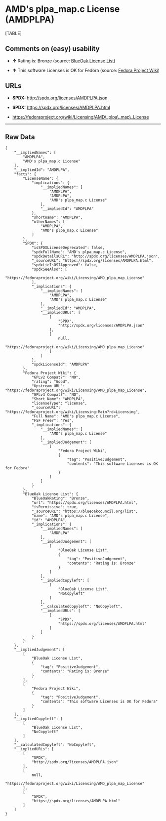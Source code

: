 AMD's plpa\_map.c License (AMDPLPA)
===================================

[TABLE]

Comments on (easy) usability
----------------------------

-   **↑** Rating is: Bronze (source: [BlueOak License
    List](https://blueoakcouncil.org/list "BlueOak License List"))

-   **↑** This software Licenses is OK for Fedora (source: [Fedora
    Project
    Wiki](https://fedoraproject.org/wiki/Licensing:Main?rd=Licensing "Fedora Project Wiki"))

URLs
----

-   **SPDX:** http://spdx.org/licenses/AMDPLPA.json

-   **SPDX:** https://spdx.org/licenses/AMDPLPA.html

-   https://fedoraproject.org/wiki/Licensing/AMD\_plpa\_map\_License

------------------------------------------------------------------------

Raw Data
--------

    {
        "__impliedNames": [
            "AMDPLPA",
            "AMD's plpa_map.c License"
        ],
        "__impliedId": "AMDPLPA",
        "facts": {
            "LicenseName": {
                "implications": {
                    "__impliedNames": [
                        "AMDPLPA",
                        "AMDPLPA",
                        "AMD's plpa_map.c License"
                    ],
                    "__impliedId": "AMDPLPA"
                },
                "shortname": "AMDPLPA",
                "otherNames": [
                    "AMDPLPA",
                    "AMD's plpa_map.c License"
                ]
            },
            "SPDX": {
                "isSPDXLicenseDeprecated": false,
                "spdxFullName": "AMD's plpa_map.c License",
                "spdxDetailsURL": "http://spdx.org/licenses/AMDPLPA.json",
                "_sourceURL": "https://spdx.org/licenses/AMDPLPA.html",
                "spdxLicIsOSIApproved": false,
                "spdxSeeAlso": [
                    "https://fedoraproject.org/wiki/Licensing/AMD_plpa_map_License"
                ],
                "_implications": {
                    "__impliedNames": [
                        "AMDPLPA",
                        "AMD's plpa_map.c License"
                    ],
                    "__impliedId": "AMDPLPA",
                    "__impliedURLs": [
                        [
                            "SPDX",
                            "http://spdx.org/licenses/AMDPLPA.json"
                        ],
                        [
                            null,
                            "https://fedoraproject.org/wiki/Licensing/AMD_plpa_map_License"
                        ]
                    ]
                },
                "spdxLicenseId": "AMDPLPA"
            },
            "Fedora Project Wiki": {
                "GPLv2 Compat?": "NO",
                "rating": "Good",
                "Upstream URL": "https://fedoraproject.org/wiki/Licensing/AMD_plpa_map_License",
                "GPLv3 Compat?": "NO",
                "Short Name": "AMDPLPA",
                "licenseType": "license",
                "_sourceURL": "https://fedoraproject.org/wiki/Licensing:Main?rd=Licensing",
                "Full Name": "AMD's plpa_map.c License",
                "FSF Free?": "Yes",
                "_implications": {
                    "__impliedNames": [
                        "AMD's plpa_map.c License"
                    ],
                    "__impliedJudgement": [
                        [
                            "Fedora Project Wiki",
                            {
                                "tag": "PositiveJudgement",
                                "contents": "This software Licenses is OK for Fedora"
                            }
                        ]
                    ]
                }
            },
            "BlueOak License List": {
                "BlueOakRating": "Bronze",
                "url": "https://spdx.org/licenses/AMDPLPA.html",
                "isPermissive": true,
                "_sourceURL": "https://blueoakcouncil.org/list",
                "name": "AMD's plpa_map.c License",
                "id": "AMDPLPA",
                "_implications": {
                    "__impliedNames": [
                        "AMDPLPA"
                    ],
                    "__impliedJudgement": [
                        [
                            "BlueOak License List",
                            {
                                "tag": "PositiveJudgement",
                                "contents": "Rating is: Bronze"
                            }
                        ]
                    ],
                    "__impliedCopyleft": [
                        [
                            "BlueOak License List",
                            "NoCopyleft"
                        ]
                    ],
                    "__calculatedCopyleft": "NoCopyleft",
                    "__impliedURLs": [
                        [
                            "SPDX",
                            "https://spdx.org/licenses/AMDPLPA.html"
                        ]
                    ]
                }
            }
        },
        "__impliedJudgement": [
            [
                "BlueOak License List",
                {
                    "tag": "PositiveJudgement",
                    "contents": "Rating is: Bronze"
                }
            ],
            [
                "Fedora Project Wiki",
                {
                    "tag": "PositiveJudgement",
                    "contents": "This software Licenses is OK for Fedora"
                }
            ]
        ],
        "__impliedCopyleft": [
            [
                "BlueOak License List",
                "NoCopyleft"
            ]
        ],
        "__calculatedCopyleft": "NoCopyleft",
        "__impliedURLs": [
            [
                "SPDX",
                "http://spdx.org/licenses/AMDPLPA.json"
            ],
            [
                null,
                "https://fedoraproject.org/wiki/Licensing/AMD_plpa_map_License"
            ],
            [
                "SPDX",
                "https://spdx.org/licenses/AMDPLPA.html"
            ]
        ]
    }